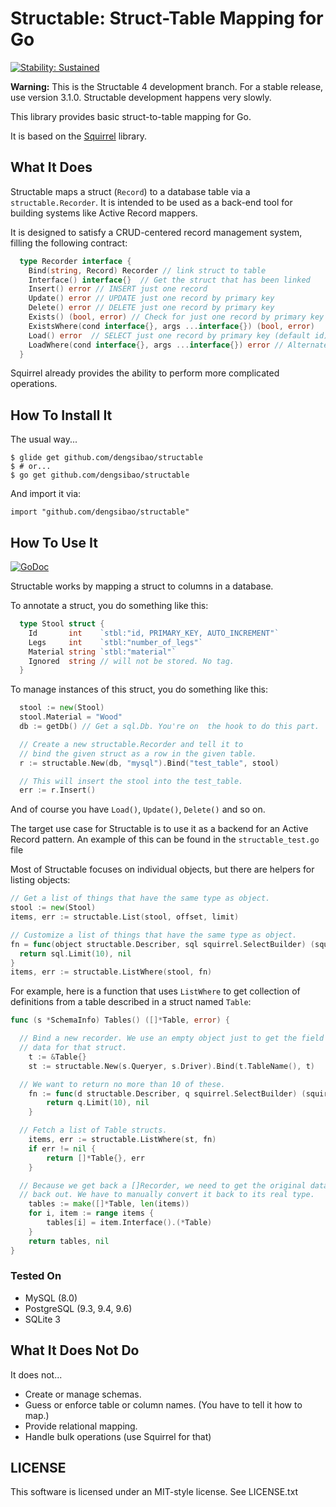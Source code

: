 # Structable: Struct-Table Mapping for Go
[![Stability:
Sustained](https://masterminds.github.io/stability/sustained.svg)](https://masterminds.github.io/stability/sustained.html)

**Warning:** This is the Structable 4 development branch. For a stable
release, use version 3.1.0. Structable development happens very slowly.

This library provides basic struct-to-table mapping for Go.

It is based on the [Squirrel](https://github.com/Masterminds/squirrel) library.

## What It Does

Structable maps a struct (`Record`) to a database table via a
`structable.Recorder`. It is intended to be used as a back-end tool for
building systems like Active Record mappers.

It is designed to satisfy a CRUD-centered record management system,
filling the following contract:

```go
  type Recorder interface {
    Bind(string, Record) Recorder // link struct to table
    Interface() interface{}  // Get the struct that has been linked
    Insert() error // INSERT just one record
    Update() error // UPDATE just one record by primary key
    Delete() error // DELETE just one record by primary key
    Exists() (bool, error) // Check for just one record by primary key (default id)
    ExistsWhere(cond interface{}, args ...interface{}) (bool, error)
    Load() error  // SELECT just one record by primary key (default id)
    LoadWhere(cond interface{}, args ...interface{}) error // Alternate Load()
  }
```

Squirrel already provides the ability to perform more complicated
operations.

## How To Install It

The usual way...

```
$ glide get github.com/dengsibao/structable
$ # or...
$ go get github.com/dengsibao/structable
```

And import it via:

```
import "github.com/dengsibao/structable"
```

## How To Use It

[![GoDoc](https://godoc.org/github.com/dengsibao/structable?status.png)](https://godoc.org/github.com/dengsibao/structable)

Structable works by mapping a struct to columns in a database.

To annotate a struct, you do something like this:

```go
  type Stool struct {
    Id       int    `stbl:"id, PRIMARY_KEY, AUTO_INCREMENT"`
    Legs     int    `stbl:"number_of_legs"`
    Material string `stbl:"material"`
    Ignored  string // will not be stored. No tag.
  }
```

To manage instances of this struct, you do something like this:

```go
  stool := new(Stool)
  stool.Material = "Wood"
  db := getDb() // Get a sql.Db. You're on  the hook to do this part.

  // Create a new structable.Recorder and tell it to
  // bind the given struct as a row in the given table.
  r := structable.New(db, "mysql").Bind("test_table", stool)

  // This will insert the stool into the test_table.
  err := r.Insert()
```

And of course you have `Load()`, `Update()`, `Delete()` and so on.

The target use case for Structable is to use it as a backend for an
Active Record pattern. An example of this can be found in the
`structable_test.go` file

Most of Structable focuses on individual objects, but there are helpers
for listing objects:

```go
// Get a list of things that have the same type as object.
stool := new(Stool)
items, err := structable.List(stool, offset, limit)

// Customize a list of things that have the same type as object.
fn = func(object structable.Describer, sql squirrel.SelectBuilder) (squirrel.SelectBuilder, error) {
  return sql.Limit(10), nil
}
items, err := structable.ListWhere(stool, fn)
```

For example, here is a function that uses `ListWhere` to get collection
of definitions from a table described in a struct named `Table`:

```go
func (s *SchemaInfo) Tables() ([]*Table, error) {

  // Bind a new recorder. We use an empty object just to get the field
  // data for that struct.
	t := &Table{}
	st := structable.New(s.Queryer, s.Driver).Bind(t.TableName(), t)

  // We want to return no more than 10 of these.
	fn := func(d structable.Describer, q squirrel.SelectBuilder) (squirrel.SelectBuilder, error) {
		return q.Limit(10), nil
	}

  // Fetch a list of Table structs.
	items, err := structable.ListWhere(st, fn)
	if err != nil {
		return []*Table{}, err
	}

  // Because we get back a []Recorder, we need to get the original data
  // back out. We have to manually convert it back to its real type.
	tables := make([]*Table, len(items))
	for i, item := range items {
		tables[i] = item.Interface().(*Table)
	}
	return tables, nil
}
```

### Tested On

- MySQL (8.0)
- PostgreSQL (9.3, 9.4, 9.6)
- SQLite 3

## What It Does Not Do

It does not...

* Create or manage schemas.
* Guess or enforce table or column names. (You have to tell it how to
  map.)
* Provide relational mapping.
* Handle bulk operations (use Squirrel for that)

## LICENSE

This software is licensed under an MIT-style license. See LICENSE.txt
